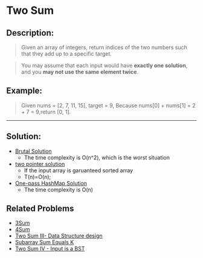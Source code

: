 # Two Sum

## Description:
> Given an array of integers, return indices of the two numbers such that they add up to a specific target.

> You may assume that each input would have **exactly one solution**, and you **may not use the same element twice**.

## Example:

> Given nums = [2, 7, 11, 15], target = 9,
> Because nums[0] + nums[1] = 2 + 7 = 9,return [0, 1].

---
## Solution:
* [Brutal Solution](https://github.com/VanessaTang95/Algorithm/blob/master/LeetCode/Top100_Liked_Solution/Two_Sum_Brutal.java)
  - The time complexity is O(n^2), which is the worst situation
* [two pointer solution]()
  - If the input array is garuanteed sorted array
  - T(n)=O(n);
* [One-pass HashMap Solution](https://github.com/VanessaTang95/Algorithm/blob/master/LeetCode/Top100_Liked_Solution/Two_Sum_2.java)
  - The time complexity is O(n)


## Related Problems
* [3Sum]()
* [4Sum]()
* [Two Sum III- Data Structure design]()
* [Subarray Sum Equals K]()
* [Two Sum IV - Input is a BST]()

